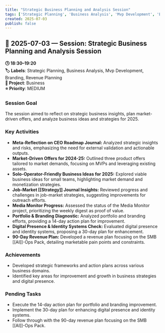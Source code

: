 ```yaml
---
title: "Strategic Business Planning and Analysis Session"
tags: ['Strategic Planning', 'Business Analysis', 'Mvp Development', 'Branding', 'Revenue Planning']
created: 2025-07-03
publish: false
---
```


## 📅 2025-07-03 — Session: Strategic Business Planning and Analysis Session

**🕒 18:30–19:20**  
**🏷️ Labels**: Strategic Planning, Business Analysis, Mvp Development, Branding, Revenue Planning  
**📂 Project**: Business  
**⭐ Priority**: MEDIUM  


### Session Goal
The session aimed to reflect on strategic business insights, plan market-driven offers, and analyze business ideas and strategies for 2025.

### Key Activities
- **Meta-Reflection on CEO Roadmap Journal:** Analyzed strategic insights and risks, emphasizing the need for external validation and actionable outputs.
- **Market-Driven Offers for 2024-25:** Outlined three product offers tailored to market demands, focusing on MVPs and leveraging existing assets.
- **Solo-Operator-Friendly Business Ideas for 2025:** Explored viable business ideas for small teams, highlighting market demand and monetization strategies.
- **Job-Market [[Strategy]] Journal Insights:** Reviewed progress and challenges in job-market strategies, suggesting improvements for outreach efforts.
- **Media Monitor Progress:** Assessed the status of the Media Monitor project, prioritizing the weekly digest as proof of value.
- **Portfolio & Branding Diagnostic:** Analyzed portfolio and branding efforts, providing a 14-day action plan for improvement.
- **Digital Presence & Identity Systems Check:** Evaluated digital presence and identity systems, proposing a 30-day plan for enhancement.
- **90-Day Revenue Plan:** Developed a revenue plan focusing on the SMB [[AI]]-Ops Pack, detailing marketable pain points and constraints.

### Achievements
- Developed strategic frameworks and action plans across various business domains.
- Identified key areas for improvement and growth in business strategies and digital presence.

### Pending Tasks
- Execute the 14-day action plan for portfolio and branding improvement.
- Implement the 30-day plan for enhancing digital presence and identity systems.
- Follow through with the 90-day revenue plan focusing on the SMB [[AI]]-Ops Pack.
